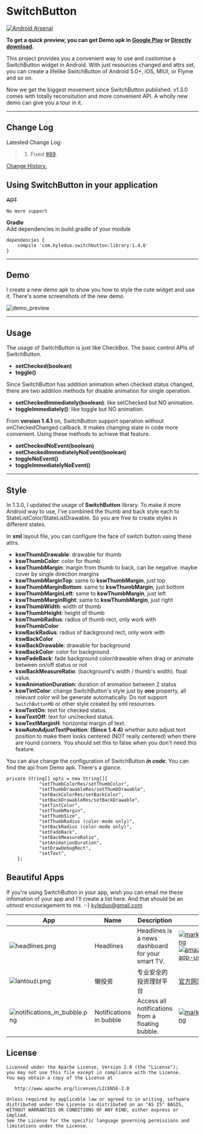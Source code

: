 
SwitchButton
============

[![Android Arsenal](https://img.shields.io/badge/Android%20Arsenal-SwitchButton-brightgreen.svg?style=flat)](https://android-arsenal.com/details/1/1119)

**To get a quick preview, you can get Demo apk in [Google Play](https://play.google.com/store/apps/details?id=com.kyleduo.switchbutton.demo) or [Directly download](./demo/switchbutton_demo_142.apk).**

This project provides you a convenient way to use and customise a SwitchButton widget in Android. With just resources changed and attrs set, you can create a lifelike SwitchButton of Android 5.0+, iOS, MIUI, or Flyme and so on.

Now we get the biggest movement since SwitchButton published. v1.3.0 comes with totally reconsitution and more convenient API. A wholly new demo can give you a tour in it.

***


Change Log
---

Latested Change Log:

> 1. Fixed [#89](https://github.com/kyleduo/SwitchButton/issues/89).

[Change History.](https://github.com/kyleduo/SwitchButton/blob/master/CHANGELOG.md)


Using SwitchButton in your application
---
~~ADT~~

	No more support

__Gradle__
​	
Add dependencies in build.gradle of your module

	dependencies {
		compile 'com.kyleduo.switchbutton:library:1.4.6'
	}
***


Demo
---
I create a new demo apk to show you how to style the cute widget and use it. There's some screenshots of the new demo.

![demo_preview](./preview/demo_140.jpg)

***


Usage
---

The usage of SwitchButton is just like CheckBox. The basic control APIs of SwitchButton.

* __setChecked(boolean)__
* __toggle()__

Since SwitchButton has addition animation when checked status changed, there are two addition methods for disable animation for single operation.

* __setCheckedImmediately(boolean)__: like setChecked but NO animation.
* __toggleImmediately()__: like toggle but NO animation.

From **version 1.4.1** on, SwitchButton support operation without onCheckedChanged callback. It makes changing state in code more convenient. Using these methods to achieve that feature.


* __setCheckedNoEvent(boolean)__
* __setCheckedImmediatelyNoEvent(boolean)__
* __toggleNoEvent()__
* __toggleImmediatelyNoEvent()__

***


Style
---

In 1.3.0, I updated the usage of __SwitchButton__ library. To make it more Android way to use, I've combined the thumb and back style each to StateListColor/StateListDrawable. So you are free to create styles in different states.

In __xml__ layout file, you can configure the face of switch button using these attrs.

*   __kswThumbDrawable__: drawable for thumb
*   __kswThumbColor__: color for thumb
*   __kswThumbMargin__: margin from thumb to back, can be negative. maybe cover by single direction margins
*   __kswThumbMarginTop__: same to __kswThumbMargin__, just top
*   __kswThumbMarginBottom__: same to __kswThumbMargin__, just bottom
*   __kswThumbMarginLeft__: same to __kswThumbMargin__, just left
*   __kswThumbMarginRight__: same to __kswThumbMargin__, just right
*   __kswThumbWidth__: width of thumb
*   __kswThumbHeight__: height of thumb
*   __kswThumbRadius__: radius of thumb rect, only work with __kswThumbColor__
*   __kswBackRadius__: radius of background rect, only work with __kswBackColor__
*   __kswBackDrawable__: drawable for background
*   __kswBackColor__: color for background
*   __kswFadeBack__: fade background color/drawable when drag or animate between on/off status or not
*   __kswBackMeasureRatio__: (background's width / thumb's width). float value.
*   __kswAnimationDuration__: duration of animation between 2 status
*   __kswTintColor__: change SwitchButton's style just by __one__ property, all relevant color will be generate automatically. Do not support `SwitchButtonMD` or other style created by xml resources.
*   __kswTextOn__: text for checked status.
*   __kswTextOff__: text for unchecked status.
*   __kswTextMarginH__: horizontal margin of text.
*   __kswAutoAdjustTextPosition__: **(Since 1.4.4)** whether auto adjust text position to make them looks centered (NOT really centered) when there are round corners. You should set this to false when you don't need this feature.

You can alse change the configuration of SwitchButton ___in code___. You can find the api from Demo apk. There's a glance.

```
private String[] opts = new String[]{
			"setThumbColorRes/setThumbColor",
			"setThumbDrawableRes/setThumbDrawable",
			"setBackColorRes/setBackColor",
			"setBackDrawableRes/setBackDrawable",
			"setTintColor",
			"setThumbMargin",
			"setThumbSize",
			"setThumbRadius (color-mode only)",
			"setBackRadius (color-mode only)",
			"setFadeBack",
			"setBackMeasureRatio",
			"setAnimationDuration",
			"setDrawDebugRect",
			"setText",
	};
```


Beautiful Apps
---

If you're using SwitchButton in your app, wish you can email me these infomation of your app and I'll create a list here. And that should be an utmost encouragement to me. :-) [kyleduo@gmail.com](mailto:kyleduo@gmail.com)

| App                                      | Name                    | Description                              | Markets                                  | Developer                                |
| ---------------------------------------- | ----------------------- | ---------------------------------------- | ---------------------------------------- | ---------------------------------------- |
| ![headlines.png](https://static.kyleduo.com/headlines.png?imageView/2/w/80/) | Headlines               | Headlines is a news dashboard for your smart TV. | [![market_logo_google_play.png](https://static.kyleduo.com/market_logo_google_play.png?imageView/2/w/80)](https://play.google.com/store/apps/details?id=com.mystraldesign.headlines)[![amazon-underground-app-us-black.png](https://static.kyleduo.com/amazon-underground-app-us-black.png?imageView/2/w/80)](https://www.amazon.com/Headlines-news-your-big-screen/dp/B01G93GRGC/ref=sr_1_1?ie=UTF8&qid=1487843182&sr=8-1&keywords=mystral+design) | [MYSTRAL](http://www.mystraldesign.com/) |
| ![lantouzi.png](https://static.kyleduo.com/lantouzi.png?imageView/2/w/80) | 懒投资                     | 专业安全的投资理财平台                              | [官方网站](https://lantouzi.com/mobile/download) | [懒投资 lantouzi.com](https://lantouzi.com) |
| ![notifications_in_bubble.png](https://static.kyleduo.com/project/switchbutton/apps/logo/notifications_in_bubble.png) | Notifications in bubble | Access all notifications from a floating bubble. | [![market_logo_google_play.png](https://static.kyleduo.com/market_logo_google_play.png?imageView/2/w/80)](https://play.google.com/store/apps/details?id=com.ram.chocolate.nm.premium) | [BestAppzz](https://play.google.com/store/apps/developer?id=BestAppzz) |


License
---

	Licensed under the Apache License, Version 2.0 (the "License");
	you may not use this file except in compliance with the License.
	You may obtain a copy of the License at
	
	   http://www.apache.org/licenses/LICENSE-2.0
	
	Unless required by applicable law or agreed to in writing, software
	distributed under the License is distributed on an "AS IS" BASIS,
	WITHOUT WARRANTIES OR CONDITIONS OF ANY KIND, either express or implied.
	See the License for the specific language governing permissions and
	limitations under the License.
